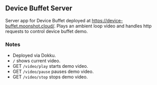 ## Device Buffet Server

Server app for Device Buffet deployed at https://device-buffet.moonshot.cloud/. Plays an ambient loop video and handles http requests to control device buffet demo.

### Notes
* Deployed via Dokku.
* `/` shows current video.
* GET `/video/play` starts demo video.
* GET `/video/pause` pauses demo video.
* GET `/video/stop` stops demo video.
